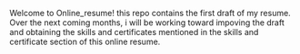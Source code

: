 Welcome to Online_resume! this repo contains the first draft of my resume.
Over the next coming months, i will be working  toward impoving the draft and obtaining the skills and certificates mentioned in the skills and certificate section of this online resume.
